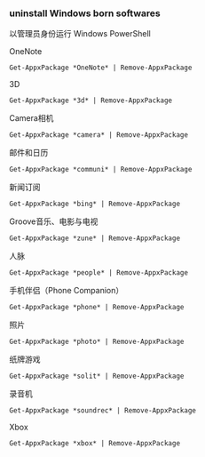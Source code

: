 ### uninstall Windows born softwares

以管理员身份运行 Windows PowerShell

OneNote

	Get-AppxPackage *OneNote* | Remove-AppxPackage

3D

	Get-AppxPackage *3d* | Remove-AppxPackage

Camera相机

	Get-AppxPackage *camera* | Remove-AppxPackage

邮件和日历

	Get-AppxPackage *communi* | Remove-AppxPackage

新闻订阅

	Get-AppxPackage *bing* | Remove-AppxPackage

Groove音乐、电影与电视

	Get-AppxPackage *zune* | Remove-AppxPackage

人脉

	Get-AppxPackage *people* | Remove-AppxPackage

手机伴侣（Phone Companion）

	Get-AppxPackage *phone* | Remove-AppxPackage

照片

	Get-AppxPackage *photo* | Remove-AppxPackage

纸牌游戏

	Get-AppxPackage *solit* | Remove-AppxPackage

录音机

	Get-AppxPackage *soundrec* | Remove-AppxPackage

Xbox

	Get-AppxPackage *xbox* | Remove-AppxPackage

